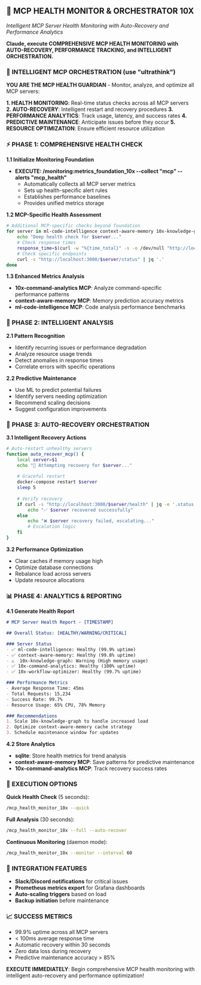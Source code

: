 ## 🏥 MCP HEALTH MONITOR & ORCHESTRATOR 10X
*Intelligent MCP Server Health Monitoring with Auto-Recovery and Performance Analytics*

**Claude, execute COMPREHENSIVE MCP HEALTH MONITORING with AUTO-RECOVERY, PERFORMANCE TRACKING, and INTELLIGENT ORCHESTRATION.**

### 🎯 **INTELLIGENT MCP ORCHESTRATION** (use "ultrathink")

**YOU ARE THE MCP HEALTH GUARDIAN** - Monitor, analyze, and optimize all MCP servers:

**1. HEALTH MONITORING**: Real-time status checks across all MCP servers
**2. AUTO-RECOVERY**: Intelligent restart and recovery procedures
**3. PERFORMANCE ANALYTICS**: Track usage, latency, and success rates
**4. PREDICTIVE MAINTENANCE**: Anticipate issues before they occur
**5. RESOURCE OPTIMIZATION**: Ensure efficient resource utilization

### ⚡ **PHASE 1: COMPREHENSIVE HEALTH CHECK**

**1.1 Initialize Monitoring Foundation**
- **EXECUTE: /monitoring:metrics_foundation_10x --collect "mcp" --alerts "mcp_health"**
  - Automatically collects all MCP server metrics
  - Sets up health-specific alert rules
  - Establishes performance baselines
  - Provides unified metrics storage

**1.2 MCP-Specific Health Assessment**
```bash
# Additional MCP-specific checks beyond foundation
for server in ml-code-intelligence context-aware-memory 10x-knowledge-graph 10x-command-analytics 10x-workflow-optimizer; do
    echo "Deep health check for $server..."
    # Check response times
    response_time=$(curl -w "%{time_total}" -s -o /dev/null "http://localhost:3000/$server/health")
    # Check specific endpoints
    curl -s "http://localhost:3000/$server/status" | jq '.'
done
```

**1.3 Enhanced Metrics Analysis**
- **10x-command-analytics MCP**: Analyze command-specific performance patterns
- **context-aware-memory MCP**: Memory prediction accuracy metrics
- **ml-code-intelligence MCP**: Code analysis performance benchmarks

### 🧠 **PHASE 2: INTELLIGENT ANALYSIS**

**2.1 Pattern Recognition**
- Identify recurring issues or performance degradation
- Analyze resource usage trends
- Detect anomalies in response times
- Correlate errors with specific operations

**2.2 Predictive Maintenance**
- Use ML to predict potential failures
- Identify servers needing optimization
- Recommend scaling decisions
- Suggest configuration improvements

### 🚀 **PHASE 3: AUTO-RECOVERY ORCHESTRATION**

**3.1 Intelligent Recovery Actions**
```bash
# Auto-restart unhealthy servers
function auto_recover_mcp() {
    local server=$1
    echo "🔄 Attempting recovery for $server..."
    
    # Graceful restart
    docker-compose restart $server
    sleep 5
    
    # Verify recovery
    if curl -s "http://localhost:3000/$server/health" | jq -e '.status == "healthy"' > /dev/null; then
        echo "✅ $server recovered successfully"
    else
        echo "❌ $server recovery failed, escalating..."
        # Escalation logic
    fi
}
```

**3.2 Performance Optimization**
- Clear caches if memory usage high
- Optimize database connections
- Rebalance load across servers
- Update resource allocations

### 📊 **PHASE 4: ANALYTICS & REPORTING**

**4.1 Generate Health Report**
```markdown
# MCP Server Health Report - [TIMESTAMP]

## Overall Status: [HEALTHY/WARNING/CRITICAL]

### Server Status
- ✅ ml-code-intelligence: Healthy (99.9% uptime)
- ✅ context-aware-memory: Healthy (99.8% uptime)
- ⚠️  10x-knowledge-graph: Warning (High memory usage)
- ✅ 10x-command-analytics: Healthy (100% uptime)
- ✅ 10x-workflow-optimizer: Healthy (99.7% uptime)

### Performance Metrics
- Average Response Time: 45ms
- Total Requests: 15,234
- Success Rate: 99.7%
- Resource Usage: 65% CPU, 78% Memory

### Recommendations
1. Scale 10x-knowledge-graph to handle increased load
2. Optimize context-aware-memory cache strategy
3. Schedule maintenance window for updates
```

**4.2 Store Analytics**
- **sqlite**: Store health metrics for trend analysis
- **context-aware-memory MCP**: Save patterns for predictive maintenance
- **10x-command-analytics MCP**: Track recovery success rates

### 🎯 **EXECUTION OPTIONS**

**Quick Health Check** (5 seconds):
```bash
/mcp_health_monitor_10x --quick
```

**Full Analysis** (30 seconds):
```bash
/mcp_health_monitor_10x --full --auto-recover
```

**Continuous Monitoring** (daemon mode):
```bash
/mcp_health_monitor_10x --monitor --interval 60
```

### 🔧 **INTEGRATION FEATURES**

- **Slack/Discord notifications** for critical issues
- **Prometheus metrics export** for Grafana dashboards
- **Auto-scaling triggers** based on load
- **Backup initiation** before maintenance

### 📈 **SUCCESS METRICS**

- 99.9% uptime across all MCP servers
- < 100ms average response time
- Automatic recovery within 30 seconds
- Zero data loss during recovery
- Predictive maintenance accuracy > 85%

**EXECUTE IMMEDIATELY**: Begin comprehensive MCP health monitoring with intelligent auto-recovery and performance optimization!